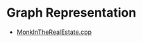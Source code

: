 # Graph Representation

- [MonkInTheRealEstate.cpp](https://www.hackerearth.com/practice/algorithms/graphs/graph-representation/practice-problems/algorithm/monk-in-the-real-estate/)